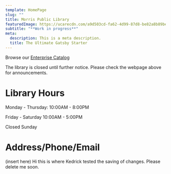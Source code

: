 ```yaml
---
template: HomePage
slug: ""
title: Morris Public Library
featuredImage: https://ucarecdn.com/a9d503cd-fa62-4d99-87d8-be82a8b89be2/
subtitle: "**Work in progress**"
meta:
  description: This is a meta description.
  title: The Ultimate Gatsby Starter
---
```

Browse our [Enterprise Catalog](https://www.morrispublib.org/client/en_US/mo/?dt=list)

The library is closed until further notice. Please check the webpage above for announcements.

# Library Hours

Monday - Thursday: 10:00AM - 8:00PM

Friday - Saturday 10:00AM - 5:00PM

Closed Sunday

# Address/Phone/Email

(insert here) Hi this is where Kedrick tested the saving of changes. Please delete me soon.